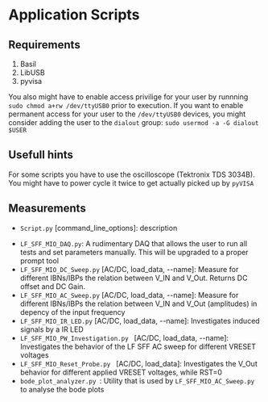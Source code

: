 # Application Scripts

## Requirements
1. Basil
2. LibUSB
3. pyvisa

You also might have to enable access privilige for your user by runnning 
```sudo chmod a+rw /dev/ttyUSB0```
prior to execution.
If you want to enable permanent access for your user to the ```/dev/ttyUSB0``` devices, you might consider adding the user to the ```dialout``` group:
```sudo usermod -a -G dialout $USER```


## Usefull hints
For some scripts you have to use the oscilloscope (Tektronix TDS 3034B). You might have to power cycle it twice to get actually picked up by ```pyVISA```
## Measurements
- ```Script.py``` [command_line_options]: description
* ```LF_SFF_MIO_DAQ.py```: A rudimentary DAQ that allows the user to run all tests and set parameters manually. This will be upgraded to a proper prompt tool
* ```LF_SFF_MIO_DC_Sweep.py``` [AC/DC, load_data, --name]: Measure for different IBNs/IBPs the relation between V_IN and V_Out. Returns DC offset and DC Gain.
* ```LF_SFF_MIO_AC_Sweep.py``` [AC/DC, load_data, --name]: Measure for different IBNs/IBPs the relation between V_IN and V_Out (amplitudes) in depency of the input frequency
* ```LF_SFF_MIO_IR_LED.py``` [AC/DC, load_data, --name]: Investigates induced signals by a IR LED
* ```LF_SFF_MIO_PW_Investigation.py ```  [AC/DC, load_data, --name]: Investigates the behavior of the LF SFF AC sweep for different VRESET voltages
* ```LF_SFF_MIO_Reset_Probe.py ``` [AC/DC, load_data]: Investigates the V_Out behavior for different applied VRESET voltages, while RST=0
* ```bode_plot_analyzer.py ```: Utility that is used by ```LF_SFF_MIO_AC_Sweep.py``` to analyse the bode plots
